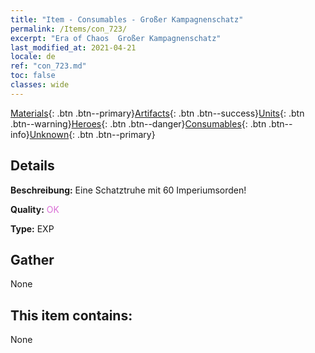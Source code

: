 ```yaml
---
title: "Item - Consumables - Großer Kampagnenschatz"
permalink: /Items/con_723/
excerpt: "Era of Chaos  Großer Kampagnenschatz"
last_modified_at: 2021-04-21
locale: de
ref: "con_723.md"
toc: false
classes: wide
---
```

 [Materials](/de/Items/){: .btn .btn--primary}[Artifacts](/de/Items/Artifacts/){: .btn .btn--success}[Units](/de/Items/Units/){: .btn .btn--warning}[Heroes](/de/Items/Heroes/){: .btn .btn--danger}[Consumables](/de/Items/Consumables/){: .btn .btn--info}[Unknown](/de/Items/Unknown/){: .btn .btn--primary}

## Details
 **Beschreibung:** Eine Schatztruhe mit 60 Imperiumsorden!

 **Quality:** <span style="color: #DA70D6">OK</span>

 **Type:** EXP

## Gather

  None

## This item contains:

  None

